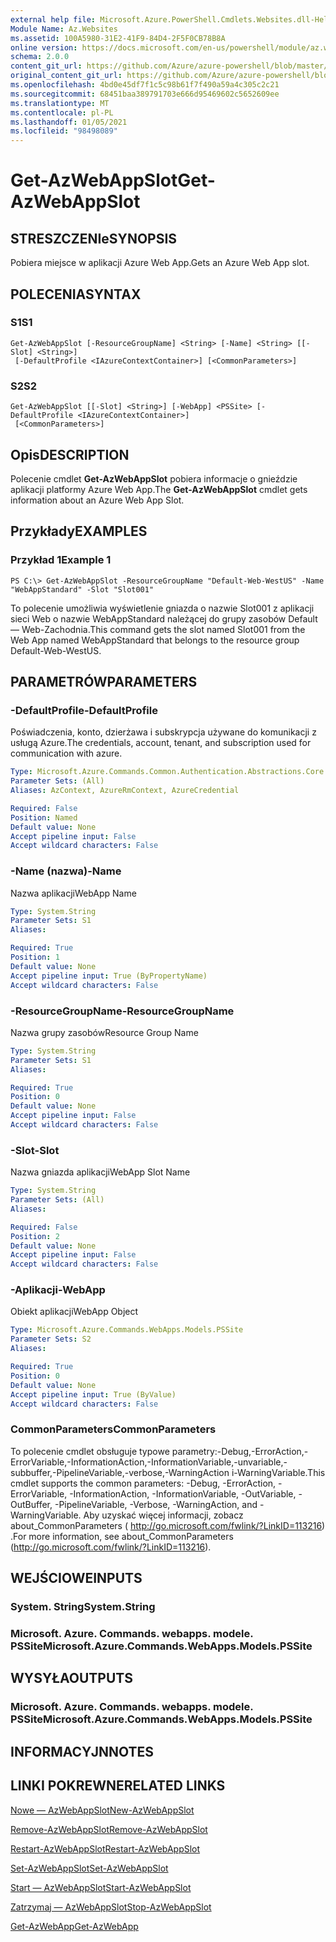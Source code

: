 ```yaml
---
external help file: Microsoft.Azure.PowerShell.Cmdlets.Websites.dll-Help.xml
Module Name: Az.Websites
ms.assetid: 100A5980-31E2-41F9-84D4-2F5F0CB78B8A
online version: https://docs.microsoft.com/en-us/powershell/module/az.websites/get-azwebappslot
schema: 2.0.0
content_git_url: https://github.com/Azure/azure-powershell/blob/master/src/Websites/Websites/help/Get-AzWebAppSlot.md
original_content_git_url: https://github.com/Azure/azure-powershell/blob/master/src/Websites/Websites/help/Get-AzWebAppSlot.md
ms.openlocfilehash: 4bd0e45df7f1c5c98b61f7f490a59a4c305c2c21
ms.sourcegitcommit: 68451baa389791703e666d95469602c5652609ee
ms.translationtype: MT
ms.contentlocale: pl-PL
ms.lasthandoff: 01/05/2021
ms.locfileid: "98498089"
---
```

# <span data-ttu-id="ef2c4-101">Get-AzWebAppSlot</span><span class="sxs-lookup"><span data-stu-id="ef2c4-101">Get-AzWebAppSlot</span></span>

## <span data-ttu-id="ef2c4-102">STRESZCZENIe</span><span class="sxs-lookup"><span data-stu-id="ef2c4-102">SYNOPSIS</span></span>
<span data-ttu-id="ef2c4-103">Pobiera miejsce w aplikacji Azure Web App.</span><span class="sxs-lookup"><span data-stu-id="ef2c4-103">Gets an Azure Web App slot.</span></span>

## <span data-ttu-id="ef2c4-104">POLECENIA</span><span class="sxs-lookup"><span data-stu-id="ef2c4-104">SYNTAX</span></span>

### <span data-ttu-id="ef2c4-105">S1</span><span class="sxs-lookup"><span data-stu-id="ef2c4-105">S1</span></span>
```
Get-AzWebAppSlot [-ResourceGroupName] <String> [-Name] <String> [[-Slot] <String>]
 [-DefaultProfile <IAzureContextContainer>] [<CommonParameters>]
```

### <span data-ttu-id="ef2c4-106">S2</span><span class="sxs-lookup"><span data-stu-id="ef2c4-106">S2</span></span>
```
Get-AzWebAppSlot [[-Slot] <String>] [-WebApp] <PSSite> [-DefaultProfile <IAzureContextContainer>]
 [<CommonParameters>]
```

## <span data-ttu-id="ef2c4-107">Opis</span><span class="sxs-lookup"><span data-stu-id="ef2c4-107">DESCRIPTION</span></span>
<span data-ttu-id="ef2c4-108">Polecenie cmdlet **Get-AzWebAppSlot** pobiera informacje o gnieździe aplikacji platformy Azure Web App.</span><span class="sxs-lookup"><span data-stu-id="ef2c4-108">The **Get-AzWebAppSlot** cmdlet gets information about an Azure Web App Slot.</span></span>

## <span data-ttu-id="ef2c4-109">Przykłady</span><span class="sxs-lookup"><span data-stu-id="ef2c4-109">EXAMPLES</span></span>

### <span data-ttu-id="ef2c4-110">Przykład 1</span><span class="sxs-lookup"><span data-stu-id="ef2c4-110">Example 1</span></span>
```
PS C:\> Get-AzWebAppSlot -ResourceGroupName "Default-Web-WestUS" -Name "WebAppStandard" -Slot "Slot001"
```

<span data-ttu-id="ef2c4-111">To polecenie umożliwia wyświetlenie gniazda o nazwie Slot001 z aplikacji sieci Web o nazwie WebAppStandard należącej do grupy zasobów Default — Web-Zachodnia.</span><span class="sxs-lookup"><span data-stu-id="ef2c4-111">This command gets the slot named Slot001 from the Web App named WebAppStandard that belongs to the resource group Default-Web-WestUS.</span></span>

## <span data-ttu-id="ef2c4-112">PARAMETRÓW</span><span class="sxs-lookup"><span data-stu-id="ef2c4-112">PARAMETERS</span></span>

### <span data-ttu-id="ef2c4-113">-DefaultProfile</span><span class="sxs-lookup"><span data-stu-id="ef2c4-113">-DefaultProfile</span></span>
<span data-ttu-id="ef2c4-114">Poświadczenia, konto, dzierżawa i subskrypcja używane do komunikacji z usługą Azure.</span><span class="sxs-lookup"><span data-stu-id="ef2c4-114">The credentials, account, tenant, and subscription used for communication with azure.</span></span>

```yaml
Type: Microsoft.Azure.Commands.Common.Authentication.Abstractions.Core.IAzureContextContainer
Parameter Sets: (All)
Aliases: AzContext, AzureRmContext, AzureCredential

Required: False
Position: Named
Default value: None
Accept pipeline input: False
Accept wildcard characters: False
```

### <span data-ttu-id="ef2c4-115">-Name (nazwa)</span><span class="sxs-lookup"><span data-stu-id="ef2c4-115">-Name</span></span>
<span data-ttu-id="ef2c4-116">Nazwa aplikacji</span><span class="sxs-lookup"><span data-stu-id="ef2c4-116">WebApp Name</span></span>

```yaml
Type: System.String
Parameter Sets: S1
Aliases:

Required: True
Position: 1
Default value: None
Accept pipeline input: True (ByPropertyName)
Accept wildcard characters: False
```

### <span data-ttu-id="ef2c4-117">-ResourceGroupName</span><span class="sxs-lookup"><span data-stu-id="ef2c4-117">-ResourceGroupName</span></span>
<span data-ttu-id="ef2c4-118">Nazwa grupy zasobów</span><span class="sxs-lookup"><span data-stu-id="ef2c4-118">Resource Group Name</span></span>

```yaml
Type: System.String
Parameter Sets: S1
Aliases:

Required: True
Position: 0
Default value: None
Accept pipeline input: False
Accept wildcard characters: False
```

### <span data-ttu-id="ef2c4-119">-Slot</span><span class="sxs-lookup"><span data-stu-id="ef2c4-119">-Slot</span></span>
<span data-ttu-id="ef2c4-120">Nazwa gniazda aplikacji</span><span class="sxs-lookup"><span data-stu-id="ef2c4-120">WebApp Slot Name</span></span>

```yaml
Type: System.String
Parameter Sets: (All)
Aliases:

Required: False
Position: 2
Default value: None
Accept pipeline input: False
Accept wildcard characters: False
```

### <span data-ttu-id="ef2c4-121">-Aplikacji</span><span class="sxs-lookup"><span data-stu-id="ef2c4-121">-WebApp</span></span>
<span data-ttu-id="ef2c4-122">Obiekt aplikacji</span><span class="sxs-lookup"><span data-stu-id="ef2c4-122">WebApp Object</span></span>

```yaml
Type: Microsoft.Azure.Commands.WebApps.Models.PSSite
Parameter Sets: S2
Aliases:

Required: True
Position: 0
Default value: None
Accept pipeline input: True (ByValue)
Accept wildcard characters: False
```

### <span data-ttu-id="ef2c4-123">CommonParameters</span><span class="sxs-lookup"><span data-stu-id="ef2c4-123">CommonParameters</span></span>
<span data-ttu-id="ef2c4-124">To polecenie cmdlet obsługuje typowe parametry:-Debug,-ErrorAction,-ErrorVariable,-InformationAction,-InformationVariable,-unvariable,-subbuffer,-PipelineVariable,-verbose,-WarningAction i-WarningVariable.</span><span class="sxs-lookup"><span data-stu-id="ef2c4-124">This cmdlet supports the common parameters: -Debug, -ErrorAction, -ErrorVariable, -InformationAction, -InformationVariable, -OutVariable, -OutBuffer, -PipelineVariable, -Verbose, -WarningAction, and -WarningVariable.</span></span> <span data-ttu-id="ef2c4-125">Aby uzyskać więcej informacji, zobacz about_CommonParameters ( http://go.microsoft.com/fwlink/?LinkID=113216) .</span><span class="sxs-lookup"><span data-stu-id="ef2c4-125">For more information, see about_CommonParameters (http://go.microsoft.com/fwlink/?LinkID=113216).</span></span>

## <span data-ttu-id="ef2c4-126">WEJŚCIOWE</span><span class="sxs-lookup"><span data-stu-id="ef2c4-126">INPUTS</span></span>

### <span data-ttu-id="ef2c4-127">System. String</span><span class="sxs-lookup"><span data-stu-id="ef2c4-127">System.String</span></span>

### <span data-ttu-id="ef2c4-128">Microsoft. Azure. Commands. webapps. modele. PSSite</span><span class="sxs-lookup"><span data-stu-id="ef2c4-128">Microsoft.Azure.Commands.WebApps.Models.PSSite</span></span>

## <span data-ttu-id="ef2c4-129">WYSYŁA</span><span class="sxs-lookup"><span data-stu-id="ef2c4-129">OUTPUTS</span></span>

### <span data-ttu-id="ef2c4-130">Microsoft. Azure. Commands. webapps. modele. PSSite</span><span class="sxs-lookup"><span data-stu-id="ef2c4-130">Microsoft.Azure.Commands.WebApps.Models.PSSite</span></span>

## <span data-ttu-id="ef2c4-131">INFORMACYJN</span><span class="sxs-lookup"><span data-stu-id="ef2c4-131">NOTES</span></span>

## <span data-ttu-id="ef2c4-132">LINKI POKREWNE</span><span class="sxs-lookup"><span data-stu-id="ef2c4-132">RELATED LINKS</span></span>

[<span data-ttu-id="ef2c4-133">Nowe — AzWebAppSlot</span><span class="sxs-lookup"><span data-stu-id="ef2c4-133">New-AzWebAppSlot</span></span>](./New-AzWebAppSlot.md)

[<span data-ttu-id="ef2c4-134">Remove-AzWebAppSlot</span><span class="sxs-lookup"><span data-stu-id="ef2c4-134">Remove-AzWebAppSlot</span></span>](./Remove-AzWebAppSlot.md)

[<span data-ttu-id="ef2c4-135">Restart-AzWebAppSlot</span><span class="sxs-lookup"><span data-stu-id="ef2c4-135">Restart-AzWebAppSlot</span></span>](./Restart-AzWebAppSlot.md)

[<span data-ttu-id="ef2c4-136">Set-AzWebAppSlot</span><span class="sxs-lookup"><span data-stu-id="ef2c4-136">Set-AzWebAppSlot</span></span>](./Set-AzWebAppSlot.md)

[<span data-ttu-id="ef2c4-137">Start — AzWebAppSlot</span><span class="sxs-lookup"><span data-stu-id="ef2c4-137">Start-AzWebAppSlot</span></span>](./Start-AzWebAppSlot.md)

[<span data-ttu-id="ef2c4-138">Zatrzymaj — AzWebAppSlot</span><span class="sxs-lookup"><span data-stu-id="ef2c4-138">Stop-AzWebAppSlot</span></span>](./Stop-AzWebAppSlot.md)

[<span data-ttu-id="ef2c4-139">Get-AzWebApp</span><span class="sxs-lookup"><span data-stu-id="ef2c4-139">Get-AzWebApp</span></span>](./Get-AzWebApp.md)
